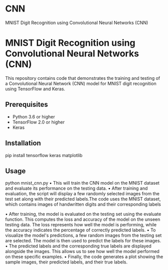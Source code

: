 # CNN
MNIST Digit Recognition using Convolutional Neural Networks (CNN)
# MNIST Digit Recognition using Convolutional Neural Networks (CNN)

This repository contains code that demonstrates the training and testing of a Convolutional Neural Network (CNN) model for MNIST digit recognition using TensorFlow and Keras.

## Prerequisites

- Python 3.6 or higher
- TensorFlow 2.0 or higher
- Keras

## Installation
pip install tensorflow keras matplotlib
## Usage
python mnist_cnn.py
•	This will train the CNN model on the MNIST dataset and evaluate its performance on the testing data.
•	After training and evaluation, the script will display a few randomly selected images from the test set along with their predicted labels.The code uses the MNIST dataset, which contains images of handwritten digits and their corresponding labels

•	After training, the model is evaluated on the testing set using the evaluate function. This computes the loss and accuracy of the model on the unseen testing data. The loss represents how well the model is performing, while the accuracy indicates the percentage of correctly predicted labels.
•	To visualize the model's predictions, a few random images from the testing set are selected. The model is then used to predict the labels for these images.
•	The predicted labels and the corresponding true labels are displayed alongside the images. This allows us to see how well the model performed on these specific examples.
•	Finally, the code generates a plot showing the sample images, their predicted labels, and their true labels.
